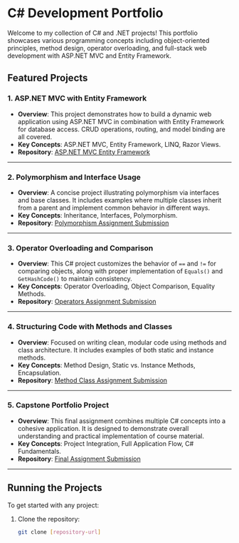 # C# Development Portfolio

Welcome to my collection of C# and .NET projects! This portfolio showcases various programming concepts including object-oriented principles, method design, operator overloading, and full-stack web development with ASP.NET MVC and Entity Framework.

## Featured Projects

### 1. ASP.NET MVC with Entity Framework
- **Overview**: This project demonstrates how to build a dynamic web application using ASP.NET MVC in combination with Entity Framework for database access. CRUD operations, routing, and model binding are all covered.
- **Key Concepts**: ASP.NET MVC, Entity Framework, LINQ, Razor Views.
- **Repository**: [ASP.NET MVC Entity Framework](https://github.com/KaoutarAbquelazz/ASP.NET-MVC-Entity-Framework)

---

### 2. Polymorphism and Interface Usage
- **Overview**: A concise project illustrating polymorphism via interfaces and base classes. It includes examples where multiple classes inherit from a parent and implement common behavior in different ways.
- **Key Concepts**: Inheritance, Interfaces, Polymorphism.
- **Repository**: [Polymorphism Assignment Submission](https://github.com/KaoutarAbquelazz/Polymorphism-Assignment-Submission)

---

### 3. Operator Overloading and Comparison
- **Overview**: This C# project customizes the behavior of `==` and `!=` for comparing objects, along with proper implementation of `Equals()` and `GetHashCode()` to maintain consistency.
- **Key Concepts**: Operator Overloading, Object Comparison, Equality Methods.
- **Repository**: [Operators Assignment Submission](https://github.com/KaoutarAbquelazz/Operators-Assignment-Submission)

---

### 4. Structuring Code with Methods and Classes
- **Overview**: Focused on writing clean, modular code using methods and class architecture. It includes examples of both static and instance methods.
- **Key Concepts**: Method Design, Static vs. Instance Methods, Encapsulation.
- **Repository**: [Method Class Assignment Submission](https://github.com/KaoutarAbquelazz/Method-Class-Assignment-Submission)

---

### 5. Capstone Portfolio Project
- **Overview**: This final assignment combines multiple C# concepts into a cohesive application. It is designed to demonstrate overall understanding and practical implementation of course material.
- **Key Concepts**: Project Integration, Full Application Flow, C# Fundamentals.
- **Repository**: [Final Assignment Submission](https://github.com/KaoutarAbquelazz/Final-Assignment-Submission)

---

## Running the Projects

To get started with any project:

1. Clone the repository:  
   ```bash
   git clone [repository-url]
